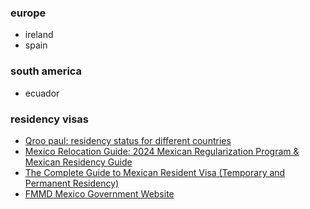 ### europe

* ireland
* spain

### south america

* ecuador

### residency visas

- [Qroo paul: residency status for different countries](https://www.youtube.com/watch?v=zQh7beYq55Y)
- [Mexico Relocation Guide: 2024 Mexican Regularization Program & Mexican Residency Guide](https://www.youtube.com/watch?v=6e-mTYs2veo)
- [The Complete Guide to Mexican Resident Visa (Temporary and Permanent Residency)](https://mexicorelocationguide.com/mexico-resident-visa/)
- [FMMD Mexico Government Website](https://www.inm.gob.mx/spublic/portal/inmex.html)

